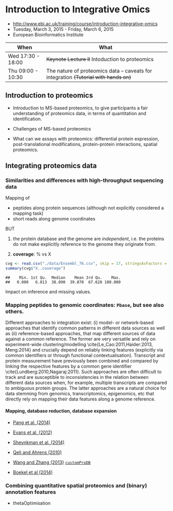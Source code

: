 # Introduction to Integrative Omics


- http://www.ebi.ac.uk/training/course/introduction-integrative-omics
- Tuesday, March 3, 2015 - Friday, March 6, 2015
- European Bioinformatics Institute

| When              | What                                              |
|-------------------|---------------------------------------------------|
| Wed 17:30 - 18:00 |  ~~Keynote Lecture II~~ Intoduction to proteomics |
| Thu 09:00 - 10:30 | The nature of proteomics data – caveats for integration ~~(Tutorial with hands on)~~ |

## Introduction to proteomics

- Introduction to MS-based proteomics, to give participants a fair
  understanding of proteomics data, in terms of quantitation and
  identification.

- Challenges of MS-based proteomics

- What can we assays with proteomics: differential protein expression,
  post-translational modifications, protein-protein interactions,
  spatial proteomics.

## Integrating proteomics data

### Similarities and differences with high-throughput sequencing data

Mapping of
- peptides along protein sequences (although not explicitly considered
  a mapping task)
- short reads along genome coordinates

BUT

1. the protein database and the genome are _independent_, i.e. the
   proteins do not make explicitly reference to the genome they
   originate from.

2. **coverage**: % vs X


```r
cvg <- read.csv("./data/Ensembl_76.csv", skip = 17, stringsAsFactors = FALSE)
summary(cvg$"X..coverage")
```

```
##    Min. 1st Qu.  Median    Mean 3rd Qu.    Max. 
##   0.000   6.813  38.890  39.870  67.620 100.000
```

Impact on inference and missing values.


### Mapping peptides to genomic coordinates: `Pbase`, but see also others.

Different approaches to integration exist: (i) model- or network-based
approaches that identify common patterns in different data sources as
well as (ii) reference-based approaches, that map different sources of
data against a common reference. The former are very versatile and
rely on experiment-wide clustering/modelling
\cite{Le_Cao:2011,Haider:2013, Meng:2014} and crucially depend on
reliably linking features (explicitly via common identifiers or
through functional contextualisation). Transcript and protein
measurement have previously been combined and compared by linking the
respective features by a common gene identifier
\cite{Lundberg:2010,Nagaraj:2011}. Such approaches are often difficult
to track and are susceptible to inconsistencies in the relation
between different data sources when, for example, multiple transcripts
are compared to ambiguous protein groups. The latter approaches are a
natural choice for data stemming from genomics, transcriptomics,
epigenomics, etc that directly rely on mapping their data features
along a genome reference.

#### Mapping, database reduction, database expansion

- [Pang et al. (2014)](http://www.ncbi.nlm.nih.gov/pubmed/24152167)
- [Evans et al. (2012)](http://www.ncbi.nlm.nih.gov/pubmed/23142869)
- [Sheynkman et al. (2014)](http://www.ncbi.nlm.nih.gov/pubmed/25149441)
- [Qeli and Ahrens (2010)](http://www.ncbi.nlm.nih.gov/pubmed/20622826)

- [Wang and Zhang (2013)](http://www.ncbi.nlm.nih.gov/pubmed/24058055) [`customProDB`](http://bioconductor.org/packages/release/bioc/html/customProDB.html)

- [Boekel et al (2014)](http://www.ncbi.nlm.nih.gov/pubmed/25658277)


### Combining quantitative spatial proteomics and (binary) annotation features

- thetaOptimisation
